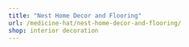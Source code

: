 ```yaml
---
title: "Nest Home Decor and Flooring"
url: /medicine-hat/nest-home-decor-and-flooring/
shop: interior decoration
---
```

